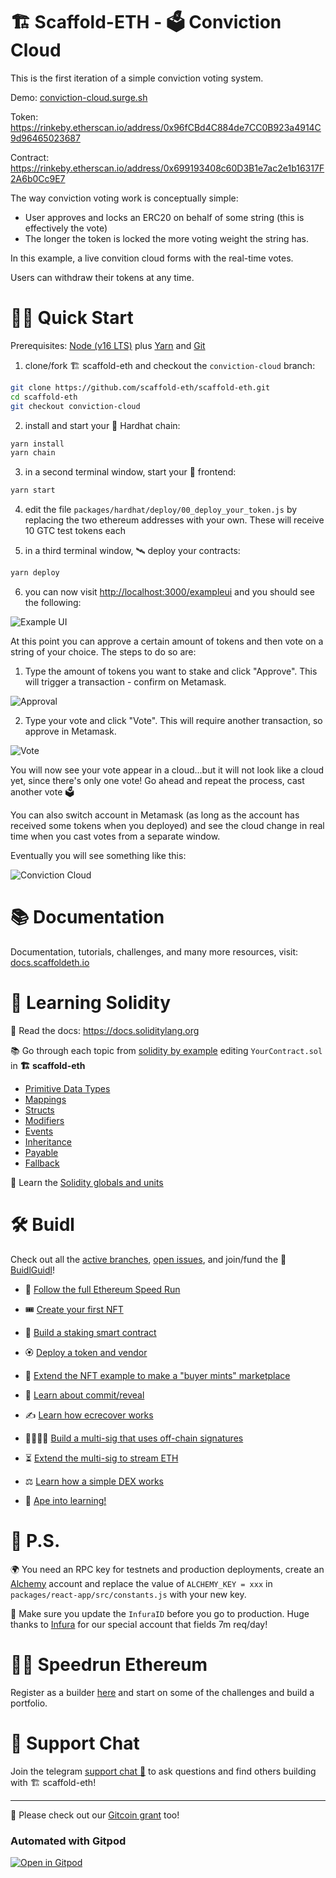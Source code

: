 # 🏗 Scaffold-ETH - 🗳 Conviction Cloud

This is the first iteration of a simple conviction voting system.

Demo: [conviction-cloud.surge.sh](https://conviction-cloud.surge.sh/)

Token: https://rinkeby.etherscan.io/address/0x96fCBd4C884de7CC0B923a4914C9d96465023687

Contract: https://rinkeby.etherscan.io/address/0x699193408c60D3B1e7ac2e1b16317F2A6b0Cc9E7

The way conviction voting work is conceptually simple:

* User approves and locks an ERC20 on behalf of some string (this is effectively the vote)
* The longer the token is locked the more voting weight the string has.

In this example, a live convition cloud forms with the real-time votes. 

Users can withdraw their tokens at any time. 


# 🏄‍♂️ Quick Start

Prerequisites: [Node (v16 LTS)](https://nodejs.org/en/download/) plus [Yarn](https://classic.yarnpkg.com/en/docs/install/) and [Git](https://git-scm.com/downloads)

1. clone/fork 🏗 scaffold-eth and checkout the `conviction-cloud` branch:

```bash
git clone https://github.com/scaffold-eth/scaffold-eth.git
cd scaffold-eth
git checkout conviction-cloud
```

2. install and start your 👷‍ Hardhat chain:

```bash
yarn install
yarn chain
```

3. in a second terminal window, start your 📱 frontend:

```bash
yarn start
```

4. edit the file `packages/hardhat/deploy/00_deploy_your_token.js` by replacing the two ethereum addresses with your own.
These will receive 10 GTC test tokens each

5. in a third terminal window, 🛰 deploy your contracts:

```bash
yarn deploy
```

6. you can now visit [http://localhost:3000/exampleui](http://localhost:3000/exampleui) and you should see the following:

![Example UI](https://user-images.githubusercontent.com/98137565/162340614-f89063ef-ecef-4abe-afce-fc5dabbb16ce.png)

At this point you can approve a certain amount of tokens and then vote on a string of your choice. The steps to do so are:

1. Type the amount of tokens you want to stake and click "Approve". This will trigger a transaction - confirm on Metamask.

![Approval](https://user-images.githubusercontent.com/98137565/162340740-52260375-e8ef-4993-b6d5-173d63771e26.png)

2. Type your vote and click "Vote". This will require another transaction, so approve in Metamask.

![Vote](https://user-images.githubusercontent.com/98137565/162340858-62a8f87f-0f0d-4a02-8c03-be6af8609214.png)

You will now see your vote appear in a cloud...but it will not look like a cloud yet, since there's only one vote! Go ahead and repeat the process, cast another vote 🗳

You can also switch account in Metamask (as long as the account has received some tokens when you deployed) and see the cloud change in real time when you cast votes from a separate window.

Eventually you will see something like this:

![Conviction Cloud](https://user-images.githubusercontent.com/98137565/162336968-1731f84c-df63-443c-aa5a-643e4221ec6b.png)

# 📚 Documentation

Documentation, tutorials, challenges, and many more resources, visit: [docs.scaffoldeth.io](https://docs.scaffoldeth.io)

# 🔭 Learning Solidity

📕 Read the docs: https://docs.soliditylang.org

📚 Go through each topic from [solidity by example](https://solidity-by-example.org) editing `YourContract.sol` in **🏗 scaffold-eth**

- [Primitive Data Types](https://solidity-by-example.org/primitives/)
- [Mappings](https://solidity-by-example.org/mapping/)
- [Structs](https://solidity-by-example.org/structs/)
- [Modifiers](https://solidity-by-example.org/function-modifier/)
- [Events](https://solidity-by-example.org/events/)
- [Inheritance](https://solidity-by-example.org/inheritance/)
- [Payable](https://solidity-by-example.org/payable/)
- [Fallback](https://solidity-by-example.org/fallback/)

📧 Learn the [Solidity globals and units](https://docs.soliditylang.org/en/latest/units-and-global-variables.html)

# 🛠 Buidl

Check out all the [active branches](https://github.com/scaffold-eth/scaffold-eth/branches/active), [open issues](https://github.com/scaffold-eth/scaffold-eth/issues), and join/fund the 🏰 [BuidlGuidl](https://BuidlGuidl.com)!

  
 - 🚤  [Follow the full Ethereum Speed Run](https://medium.com/@austin_48503/%EF%B8%8Fethereum-dev-speed-run-bd72bcba6a4c)


 - 🎟  [Create your first NFT](https://github.com/scaffold-eth/scaffold-eth/tree/simple-nft-example)
 - 🥩  [Build a staking smart contract](https://github.com/scaffold-eth/scaffold-eth/tree/challenge-1-decentralized-staking)
 - 🏵  [Deploy a token and vendor](https://github.com/scaffold-eth/scaffold-eth/tree/challenge-2-token-vendor)
 - 🎫  [Extend the NFT example to make a "buyer mints" marketplace](https://github.com/scaffold-eth/scaffold-eth/tree/buyer-mints-nft)
 - 🎲  [Learn about commit/reveal](https://github.com/scaffold-eth/scaffold-eth/tree/commit-reveal-with-frontend)
 - ✍️  [Learn how ecrecover works](https://github.com/scaffold-eth/scaffold-eth/tree/signature-recover)
 - 👩‍👩‍👧‍👧  [Build a multi-sig that uses off-chain signatures](https://github.com/scaffold-eth/scaffold-eth/tree/meta-multi-sig)
 - ⏳  [Extend the multi-sig to stream ETH](https://github.com/scaffold-eth/scaffold-eth/tree/streaming-meta-multi-sig)
 - ⚖️  [Learn how a simple DEX works](https://medium.com/@austin_48503/%EF%B8%8F-minimum-viable-exchange-d84f30bd0c90)
 - 🦍  [Ape into learning!](https://github.com/scaffold-eth/scaffold-eth/tree/aave-ape)

# 💌 P.S.

🌍 You need an RPC key for testnets and production deployments, create an [Alchemy](https://www.alchemy.com/) account and replace the value of `ALCHEMY_KEY = xxx` in `packages/react-app/src/constants.js` with your new key.

📣 Make sure you update the `InfuraID` before you go to production. Huge thanks to [Infura](https://infura.io/) for our special account that fields 7m req/day!

# 🏃💨 Speedrun Ethereum
Register as a builder [here](https://speedrunethereum.com) and start on some of the challenges and build a portfolio.

# 💬 Support Chat

Join the telegram [support chat 💬](https://t.me/joinchat/KByvmRe5wkR-8F_zz6AjpA) to ask questions and find others building with 🏗 scaffold-eth!

---

🙏 Please check out our [Gitcoin grant](https://gitcoin.co/grants/2851/scaffold-eth) too!

### Automated with Gitpod

[![Open in Gitpod](https://gitpod.io/button/open-in-gitpod.svg)](https://gitpod.io/#github.com/scaffold-eth/scaffold-eth)
